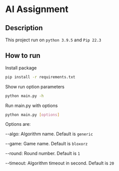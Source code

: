 # AI Assignment

## Description

This project run on `python 3.9.5` and `Pip 22.3`

## How to run

Install package

```bash
pip install -r requirements.txt
```

Show run option parameters

```bash
python main.py -h
```

Run main.py with options

```bash
python main.py [options]
```

Options are:

--algo: Algorithm name. Default is `generic`

--game: Game name. Default is `bloxorz`

--round: Round number. Default is `1`

--timeout: Algorithm timeout in second. Default is `20`
